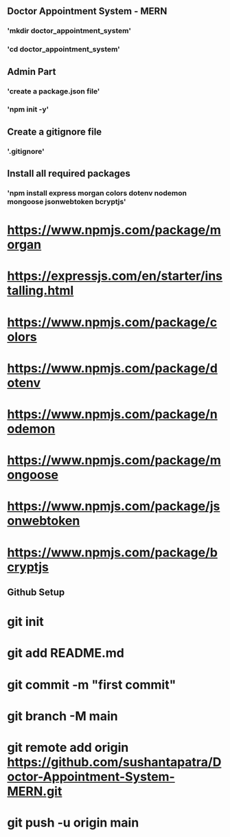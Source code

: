 ## Doctor Appointment System - MERN

### 'mkdir doctor_appointment_system'

### 'cd doctor_appointment_system'

## Admin Part

### 'create a package.json file'

### 'npm init -y'

## Create a gitignore file

### '.gitignore'

## Install all required packages

### 'npm install express morgan colors dotenv nodemon mongoose jsonwebtoken bcryptjs'

# https://www.npmjs.com/package/morgan

# https://expressjs.com/en/starter/installing.html

# https://www.npmjs.com/package/colors

# https://www.npmjs.com/package/dotenv

# https://www.npmjs.com/package/nodemon

# https://www.npmjs.com/package/mongoose

# https://www.npmjs.com/package/jsonwebtoken

# https://www.npmjs.com/package/bcryptjs

## Github Setup

# git init

# git add README.md

# git commit -m "first commit"

# git branch -M main

# git remote add origin https://github.com/sushantapatra/Doctor-Appointment-System-MERN.git

# git push -u origin main
